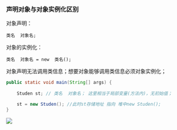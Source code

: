 ### 声明对象与对象实例化区别

对象声明：

```
类名  对象名; 
```

对象的实例化：

```
类名  对象名 = new  类名();
```

 对象声明无法调用类信息；想要对象能够调用类信息必须对象实例化；

```Java
public static void main(String[] args) {
    
    Studen st; // 类名  对象名； 这里相当于局部变量(方法内)，无初始值；

    st = new Studen(); //此时st存储地址 指向 堆中new Studen();
}
```



![](C:\Users\panqiyi\Desktop\notes\image\1img\18.png)